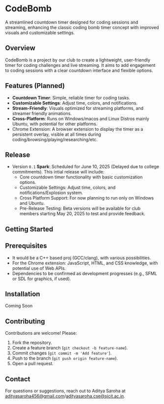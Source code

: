 # CodeBomb

A streamlined countdown timer designed for coding sessions and streaming, enhancing the classic coding bomb timer concept with improved visuals and customizable settings.

## Overview

CodeBomb is a project by our club to create a lightweight, user-friendly timer for coding challenges and live streaming. It aims to add engagement to coding sessions with a clear countdown interface and flexible options.

## Features (Planned)

- **Countdown Timer**: Simple, reliable timer for coding tasks.
- **Customizable Settings**: Adjust time, colors, and notifications.
- **Stream-Friendly**: Visuals optimized for streaming platforms, and streamer friendly animations.
- **Cross-Platform**: Runs on Windows/macos and Linux Distros mainly Ubuntu, with potential for other platforms.
- Chrome Extension: A browser extension to display the timer as a persistent overlay, visible at all times during coding/browsing/playing/researching/etc.

## Release
- Version `0.1` **Spark**: Scheduled for June 10, 2025 (Delayed due to college commitments). This intial release will include:
  -  Core countdown timer functionality with basic customization options.
  -  Customizable Settings: Adjust time, colors, and notifications/Explosion system.
  -  Cross Platform Support: For now planning to run only on Windows and Ubuntu.
  -  Pre-Release Testing: Beta versions will be available for club members starting May 20, 2025 to test and provide feedback.

## Getting Started

## Prerequisites
- It would be a C++ based proj (GCC/clang), with various possibilities.
- For the Chrome extension: JavaScript, HTML, and CSS knowledge, with potential use of Web APIs.
- Dependencies to be confirmed as development progresses (e.g., SFML or SDL for graphics, if used).

## Installation
Coming Soon

## Contributing

Contributions are welcome! Please:
1. Fork the repository.
2. Create a feature branch (`git checkout -b feature-name`).
3. Commit changes (`git commit -m 'Add feature'`).
4. Push to the branch (`git push origin feature-name`).
5. Open a pull request.

## Contact

For questions or suggestions, reach out to Aditya Saroha at adityasaroha456@gmail.com/adityasaroha.cse@sjcit.ac.in.

